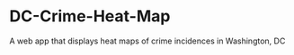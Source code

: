 DC-Crime-Heat-Map
=================

A web app that displays heat maps of crime incidences in Washington, DC
